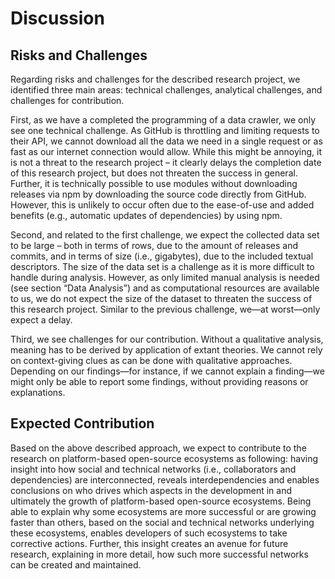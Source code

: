 # Discussion

## Risks and Challenges

Regarding risks and challenges for the described research project, we identified
three main areas: technical challenges, analytical challenges, and challenges
for contribution.

First, as we have a completed the programming of a data crawler, we only see one
technical challenge. As GitHub is throttling and limiting requests to their API,
we cannot download all the data we need in a single request or as fast as our
internet connection would allow. While this might be annoying, it is not a
threat to the research project – it clearly delays the completion date of this
research project, but does not threaten the success in general. Further, it is
technically possible to use modules without downloading releases via npm by
downloading the source code directly from GitHub. However, this is unlikely to
occur often due to the ease-of-use and added benefits (e.g., automatic updates
of dependencies) by using npm.

Second, and related to the first challenge, we expect the collected data set to
be large – both in terms of rows, due to the amount of releases and commits, and
in terms of size (i.e., gigabytes), due to the included textual descriptors. The
size of the data set is a challenge as it is more difficult to handle during
analysis. However, as only limited manual analysis is needed (see section “Data
Analysis”) and as computational resources are available to us, we do not expect
the size of the dataset to threaten the success of this research project.
Similar to the previous challenge, we—at worst—only expect a delay.

Third, we see challenges for our contribution. Without a qualitative analysis,
meaning has to be derived by application of extant theories. We cannot rely on
context-giving clues as can be done with qualitative approaches. Depending on
our findings—for instance, if we cannot explain a finding—we might only be able
to report some findings, without providing reasons or explanations.

## Expected Contribution

Based on the above described approach, we expect to contribute to the research
on platform-based open-source ecosystems as following: having insight into how
social and technical networks (i.e., collaborators and dependencies) are
interconnected, reveals interdependencies and enables conclusions on who drives
which aspects in the development in and ultimately the growth of platform-based
open-source ecosystems. Being able to explain why some ecosystems are more
successful or are growing faster than others, based on the social and technical
networks underlying these ecosystems, enables developers of such ecosystems to
take corrective actions. Further, this insight creates an avenue for future
research, explaining in more detail, how such more successful networks can be
created and maintained.
